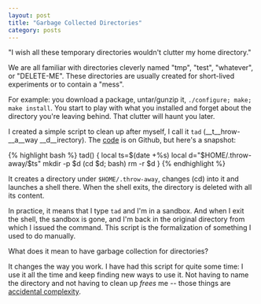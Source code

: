 ```yaml
---
layout: post
title: "Garbage Collected Directories"
category: posts
---
```


"I wish all these temporary directories wouldn't clutter my home directory."

We are all familiar with directories cleverly named "tmp", "test", "whatever",
or "DELETE-ME". These directories are usually created for short-lived
experiments or to contain a "mess".

For example: you download a package, untar/gunzip it, `./configure; make; make
install`. You start to play with what you installed and forget about the
directory you're leaving behind. That clutter will haunt you later.

I created a simple script to clean up after myself, I call it `tad` (__t__hrow-__a__way
__d__irectory). The [code](https://github.com/jpalardy/dotfiles/blob/00645a668d3fd59bd13b57c0d1c656bf23691710/bash/commands/tad.bash) is on Github, but
here's a snapshot:

{% highlight bash %}
tad() {
  local ts=$(date +%s)
  local d="$HOME/.throw-away/$ts"
  mkdir -p $d
  (cd $d; bash)
  rm -r $d
}
{% endhighlight %}

It creates a directory under `$HOME/.throw-away`, changes (cd) into it and
launches a shell there. When the shell exits, the directory is deleted with all
its content.

In practice, it means that I type `tad` and I'm in a sandbox. And when I exit
the shell, the sandbox is gone, and I'm back in the original directory from
which I issued the command. This script is the formalization of something I
used to do manually.

What does it mean to have garbage collection for directories?

It changes the way you work. I have had this script for quite some time: I use
it all the time and keep finding new ways to use it. Not having to name the
directory and not having to clean up _frees_ me -- those things are
[accidental complexity](http://en.wikipedia.org/wiki/Accidental_complexity).

